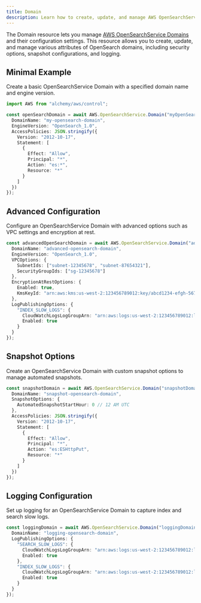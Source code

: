 ```yaml
---
title: Domain
description: Learn how to create, update, and manage AWS OpenSearchService Domains using Alchemy Cloud Control.
---
```



The Domain resource lets you manage [AWS OpenSearchService Domains](https://docs.aws.amazon.com/opensearchservice/latest/userguide/) and their configuration settings. This resource allows you to create, update, and manage various attributes of OpenSearch domains, including security options, snapshot configurations, and logging.

## Minimal Example

Create a basic OpenSearchService Domain with a specified domain name and engine version.

```ts
import AWS from "alchemy/aws/control";

const openSearchDomain = await AWS.OpenSearchService.Domain("myOpenSearchDomain", {
  DomainName: "my-opensearch-domain",
  EngineVersion: "OpenSearch_1.0",
  AccessPolicies: JSON.stringify({
    Version: "2012-10-17",
    Statement: [
      {
        Effect: "Allow",
        Principal: "*",
        Action: "es:*",
        Resource: "*"
      }
    ]
  })
});
```

## Advanced Configuration

Configure an OpenSearchService Domain with advanced options such as VPC settings and encryption at rest.

```ts
const advancedOpenSearchDomain = await AWS.OpenSearchService.Domain("advancedOpenSearchDomain", {
  DomainName: "advanced-opensearch-domain",
  EngineVersion: "OpenSearch_1.0",
  VPCOptions: {
    SubnetIds: ["subnet-12345678", "subnet-87654321"],
    SecurityGroupIds: ["sg-12345678"]
  },
  EncryptionAtRestOptions: {
    Enabled: true,
    KmsKeyId: "arn:aws:kms:us-west-2:123456789012:key/abcd1234-efgh-5678-ijkl-91011mnopqr"
  },
  LogPublishingOptions: {
    "INDEX_SLOW_LOGS": {
      CloudWatchLogsLogGroupArn: "arn:aws:logs:us-west-2:123456789012:log-group:my-log-group",
      Enabled: true
    }
  }
});
```

## Snapshot Options

Create an OpenSearchService Domain with custom snapshot options to manage automated snapshots.

```ts
const snapshotDomain = await AWS.OpenSearchService.Domain("snapshotDomain", {
  DomainName: "snapshot-opensearch-domain",
  SnapshotOptions: {
    AutomatedSnapshotStartHour: 0 // 12 AM UTC
  },
  AccessPolicies: JSON.stringify({
    Version: "2012-10-17",
    Statement: [
      {
        Effect: "Allow",
        Principal: "*",
        Action: "es:ESHttpPut",
        Resource: "*"
      }
    ]
  })
});
```

## Logging Configuration

Set up logging for an OpenSearchService Domain to capture index and search slow logs.

```ts
const loggingDomain = await AWS.OpenSearchService.Domain("loggingDomain", {
  DomainName: "logging-opensearch-domain",
  LogPublishingOptions: {
    "SEARCH_SLOW_LOGS": {
      CloudWatchLogsLogGroupArn: "arn:aws:logs:us-west-2:123456789012:log-group:search-slow-logs",
      Enabled: true
    },
    "INDEX_SLOW_LOGS": {
      CloudWatchLogsLogGroupArn: "arn:aws:logs:us-west-2:123456789012:log-group:index-slow-logs",
      Enabled: true
    }
  }
});
```
